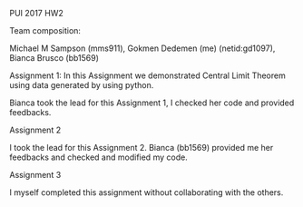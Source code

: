 
PUI 2017 HW2

Team composition:

Michael M Sampson (mms911), Gokmen Dedemen (me) (netid:gd1097), Bianca Brusco (bb1569)

Assignment 1:
In this Assignment we demonstrated Central Limit Theorem using data generated by using python.

Bianca took the lead for this Assignment 1, I checked her code and provided feedbacks. 

Assignment 2

I took the lead for this Assignment 2. Bianca (bb1569) provided me her feedbacks and checked and modified my code.

Assignment 3

I myself completed this assignment without collaborating with the others.
